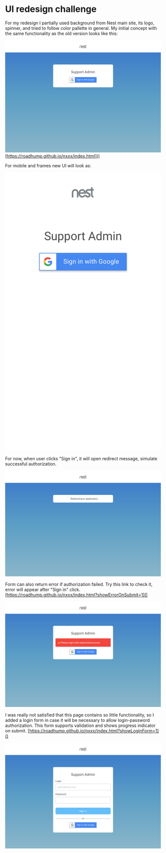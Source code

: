 # UI redesign challenge

For my redesign I partially used background from Nest main site, its logo, spinner, and tried to follow color pallette in general. My initial concept with the same functionality as the old version looks like this:

![](./roadhump.github.io_nxxx_index.html_showErrorOnSubmit=1&showLoginForm=.png)
[https://roadhump.github.io/nxxx/index.html]()

For mobile and frames new UI will look as:

![](./roadhump.github.io_nxxx_index.html_showErrorOnSubmit=1&showLoginForm=iPhone_5_SE.png)

For now, when user clicks "Sign in", it will open redirect message, simulate successful authorization.

![](./roadhump.github.io_nxxx_index.html_showErrorOnSubmit=&showLoginForm=.png)

Form can also return error if authorization failed. Try this link to check it, error will appear after "Sign in" click.
[https://roadhump.github.io/nxxx/index.html?showErrorOnSubmit=1]()

![](./roadhump.github.io_nxxx_index.html_showErrorOnSubmit=1&showLoginForm=_.png)

I was really not satisfied that this page contains so little functionality, so I added a login form in case it will be  necessary to allow login-password authorization. This form supports validation and shows progress indicator on submit.
[https://roadhump.github.io/nxxx/index.html?showLoginForm=1]()

![](./roadhump.github.io_nxxx_index.html_showErrorOnSubmit=&showLoginForm=1.png)